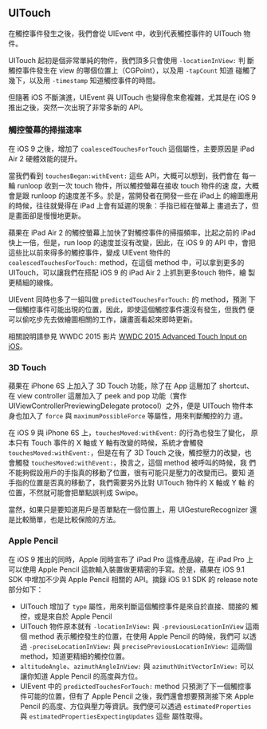UITouch
-------

在觸控事件發生之後，我們會從 UIEvent 中，收到代表觸控事件的 UITouch 物
件。

UITouch 起初是個非常單純的物件，我們頂多只會使用 `-locationInView:` 判
斷觸控事件發生在 view 的哪個位置上（CGPoint），以及用 `-tapCount` 知道
碰觸了幾下，以及用 `-timestamp` 知道觸控事件的時間。

但隨著 iOS 不斷演進，UIEvent 與 UITouch 也變得愈來愈複雜，尤其是在 iOS
9 推出之後，突然一次出現了非常多新的 API。

### 觸控螢幕的掃描速率

在 iOS 9 之後，增加了 `coalescedTouchesForTouch` 這個屬性，主要原因是
iPad Air 2 硬體效能的提升。

當我們看到 `touchesBegan:withEvent:` 這些 API，大概可以想到，我們會在
每一輪 runloop 收到一次 touch 物件，所以觸控螢幕在接收 touch 物件的速
度，大概會是跟 runloop 的速度差不多。於是，當開發者在開發一些在 iPad上
的繪圖應用的時候，往往就覺得在 iPad 上會有延遲的現象：手指已經在螢幕上
畫過去了，但是畫面卻是慢慢地更新。

蘋果在 iPad Air 2 的觸控螢幕上加快了對觸控事件的掃描頻率，比起之前的
iPad 快上一倍，但是，run loop 的速度並沒有改變，因此，在 iOS 9 的 API
中，會把這些比以前來得多的觸控事件，變成 UIEvent 物件的
`coalescedTouchesForTouch:` method，在這個 method 中，可以拿到更多的
UITouch，可以讓我們在搭配 iOS 9 的 iPad Air 2 上抓到更多touch 物件，繪
製更精細的線條。

UIEvent 同時也多了一組叫做 `predictedTouchesForTouch:` 的 method，預測
下一個觸控事件可能出現的位置，因此，即使這個觸控事件還沒有發生，但我們
便可以偷吃步先去做繪圖相關的工作，讓畫面看起來即時更新。

相關說明請參見 WWDC 2015 影片
[WWDC 2015 Advanced Touch Input on iOS](https://developer.apple.com/videos/wwdc/2015/?id=233)。

### 3D Touch

蘋果在 iPhone 6S 上加入了 3D Touch 功能，除了在 App 這層加了 shortcut、
在 view controller 這層加入了 peek and pop 功能（實作
UIViewControllerPreviewingDelegate protocol）之外，便是 UITouch 物件本
身也加入了 `force` 與 `maximumPossibleForce` 等屬性，用來判斷觸控的力
道。

在 iOS 9 與 iPhone 6S 上，`touchesMoved:withEvent:` 的行為也發生了變化，
原本只有 Touch 事件的 X 軸或 Y 軸有改變的時候，系統才會觸發
`touchesMoved:withEvent:`，但是在有了 3D Touch 之後，觸控壓力的改變，也
會觸發 `touchesMoved:withEvent:`，換言之，這個 method 被呼叫的時候，我
們不能夠假設用戶的手指真的移動了位置，很有可能只是壓力的改變而已。要知
道手指的位置是否真的移動了，我們需要另外比對 UITouch 物件的 X 軸或 Y 軸
的位置，不然就可能會把單點誤判成 Swipe。

當然，如果只是要知道用戶是否單點在一個位置上，用 UIGestureRecognizer 還
是比較簡單，也是比較保險的方法。

### Apple Pencil

在 iOS 9 推出的同時，Apple 同時宣布了 iPad Pro 這條產品線，在 iPad Pro
上可以使用 Apple Pencil 這款輸入裝置做更精密的手寫。於是，蘋果在
iOS 9.1 SDK 中增加不少與 Apple Pencil 相關的 API。摘錄 iOS 9.1 SDK 的
release note 部分如下：

- UITouch 增加了 `type` 屬性，用來判斷這個觸控事件是來自於直接、間接的
  觸控，或是來自於 Apple Pencil
- UITouch 物件原本就有 `-locationInView:` 與 `-previousLocationInView`
  這兩個 method 表示觸控發生的位置，在使用 Apple Pencil 的時候，我們可
  以透過 `-preciseLocationInView:` 與 `precisePreviousLocationInView:`
  這兩個 method，知道更精細的觸控位置。
- `altitudeAngle`、`azimuthAngleInView:` 與 `azimuthUnitVectorInView:`
  可以讓你知道 Apple Pencil 的高度與方位。
- UIEvent 中的 `predictedTouchesForTouch:` method 只預測了下一個觸控事
  件可能的位置，但有了 Apple Pencil 之後，我們還會想要預測接下來 Apple
  Pencil 的高度、方位與壓力等資訊。我們便可以透過
  `estimatedProperties` 與 `estimatedPropertiesExpectingUpdates` 這些
  屬性取得。
